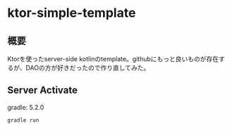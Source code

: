 # ktor-simple-template

## 概要
Ktorを使ったserver-side kotlinのtemplate。githubにもっと良いものが存在するが、DAOの方が好きだったので作り直してみた。

## Server Activate

gradle: 5.2.0

```
gradle run
```